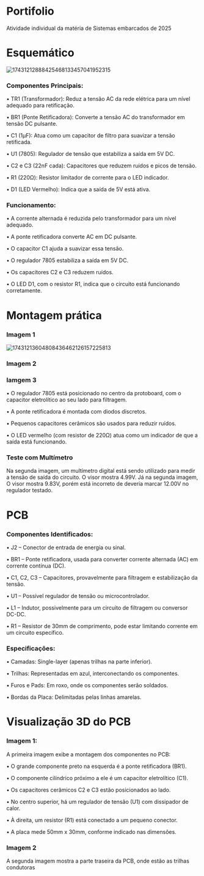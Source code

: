 # Portifolio
Atividade individual da matéria de Sistemas embarcados de 2025

# Esquemático
![17431212888425468133457041952315](https://github.com/user-attachments/assets/ebf88242-c4cf-4061-a32a-264d4c58ebe3)

### Componentes Principais:

• TR1 (Transformador): Reduz a tensão AC da rede elétrica para um nível adequado para retificação.

• BR1 (Ponte Retificadora): Converte a tensão AC do transformador em tensão DC pulsante.

• C1 (1µF): Atua como um capacitor de filtro para suavizar a tensão retificada.

• U1 (7805): Regulador de tensão que estabiliza a saída em 5V DC.

• C2 e C3 (22nF cada): Capacitores que reduzem ruídos e picos de tensão.

• R1 (220Ω): Resistor limitador de corrente para o LED indicador.

• D1 (LED Vermelho): Indica que a saída de 5V está ativa.

### Funcionamento:

• A corrente alternada é reduzida pelo transformador para um nível adequado.

• A ponte retificadora converte AC em DC pulsante.

• O capacitor C1 ajuda a suavizar essa tensão.

• O regulador 7805 estabiliza a saída em 5V DC.

• Os capacitores C2 e C3 reduzem ruídos.

• O LED D1, com o resistor R1, indica que o circuito está funcionando corretamente.

# Montagem prática 

### Imagem 1
![17431213604808436462126157225813](https://github.com/user-attachments/assets/d428cb0c-936c-46c0-a5b6-21ed8e23f54e)

### Imagem 2

### Iamgem 3

• O regulador 7805 está posicionado no centro da protoboard, com o capacitor eletrolítico ao seu lado para filtragem.

• A ponte retificadora é montada com diodos discretos.

• Pequenos capacitores cerâmicos são usados para reduzir ruídos.

• O LED vermelho (com resistor de 220Ω) atua como um indicador de que a saída está funcionando.

### Teste com Multímetro

Na segunda imagem, um multímetro digital está sendo utilizado para medir a tensão de saída do circuito. O visor mostra 4.99V. Já na segunda imagem, O visor mostra 9.83V, porém está incorreto de deveria marcar 12.00V no regulador testado.

# PCB

### Componentes Identificados:

• J2 – Conector de entrada de energia ou sinal.

• BR1 – Ponte retificadora, usada para converter corrente alternada (AC) em corrente contínua (DC).

• C1, C2, C3 – Capacitores, provavelmente para filtragem e estabilização da tensão.

• U1 – Possível regulador de tensão ou microcontrolador.

• L1 – Indutor, possivelmente para um circuito de filtragem ou conversor DC-DC.

• R1 – Resistor de 30mm de comprimento, pode estar limitando corrente em um circuito específico.

### Especificações:

• Camadas: Single-layer (apenas trilhas na parte inferior).

• Trilhas: Representadas em azul, interconectando os componentes.

• Furos e Pads: Em roxo, onde os componentes serão soldados.

• Bordas da Placa: Delimitadas pelas linhas amarelas.

# Visualização 3D do PCB

### Imagem 1:

A primeira imagem exibe a montagem dos componentes no PCB:

• O grande componente preto na esquerda é a ponte retificadora (BR1).

• O componente cilíndrico próximo a ele é um capacitor eletrolítico (C1).

• Os capacitores cerâmicos C2 e C3 estão posicionados ao lado.

• No centro superior, há um regulador de tensão (U1) com dissipador de calor.

• À direita, um resistor (R1) está conectado a um pequeno conector.

• A placa mede 50mm x 30mm, conforme indicado nas dimensões.

### Imagem 2

A segunda imagem mostra a parte traseira da PCB, onde estão as trilhas condutoras
